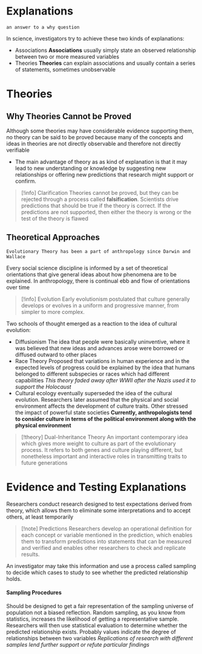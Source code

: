 # Explanations
	an answer to a why question
In science, investigators try to achieve these two kinds of explanations:
- Associations
**Associations** usually simply state an observed relationship between two or more measured variables
- Theories
**Theories** can explain associations and usually contain a series of statements, sometimes unobservable
# Theories
## Why Theories Cannot be Proved
Although some theories may have considerable evidence supporting them, no theory can be said to be proved because many of the concepts and ideas in theories are not directly observable and therefore not directly verifiable
- The main advantage of theory as as kind of explanation is that  it may lead to new understanding or knowledge by suggesting new relationships or offering new predictions that research might support or confirm.
>[!info] Clarification
>Theories cannot be proved, but they can be rejected through a process called **falsification**. Scientists drive predictions that should be true if the theory is correct. If the predictions are not supported, then either the theory is wrong or the test of the theory is flawed

## Theoretical Approaches
	Evolutionary Theory has been a part of anthropology since Darwin and Wallace
Every social science discipline is informed by a set of theoretical orientations that give general ideas about how phenomena are to be explained.
	In anthropology, there is continual ebb and flow of orientations over time
>[!info] Evolution
>Early evolutionism postulated that culture generally develops or evolves in a uniform and progressive manner, from simpler to more complex.

Two schools of thought emerged as a reaction to the idea of cultural evolution:
- Diffusionism
	The idea that people were basically uninventive, where it was believed that new ideas and advances arose were borrowed or diffused outward to other places
- Race Theory
	Proposed that variations in human experience and in the expected levels of progress could be explained by the idea that humans belonged to different subspecies or races which had different capabilities
*This theory faded away after WWII after the Nazis used it to support the Holocaust*
- Cultural ecology eventually superseded the idea of the cultural evolution. Researchers later assumed that the physical and social environment affects the development of culture traits. Other stressed the impact of powerful state societies
**Currently, anthropologists tend to consider culture in terms of the political environment along with the physical environment**
>[!theory] Dual-Inheritance Theory
>An important contemporary idea which gives more weight to culture as part of the evolutionary process. It refers to both genes and culture playing different, but nonetheless important and interactive roles in transmitting traits to future generations

# Evidence and Testing Explanations
Researchers conduct research designed to test expectations derived from theory, which allows them to eliminate some interpretations and to accept others, at least temporarily
>[!note] Predictions
>Researchers develop an operational definition for each concept or variable mentioned in the prediction, which enables them to transform predictions into statements that can be measured and verified and enables other researchers to check and replicate results.

An investigator may take this information and use a process called sampling to decide which cases to study to see whether the predicted relationship holds.
#### Sampling Procedures
Should be designed to get a fair representation of the sampling universe of population not a biased reflection. Random sampling, as you know from statistics, increases the likelihood of getting a representative sample.
	Researchers will then use statistical evaluation to determine whether the predicted relationship exists. Probably values indicate the degree of relationships between two variables
*Replications of research with different samples lend further support or refute particular findings*